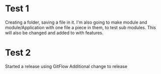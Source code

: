 # Test 1

Creating a folder, saving a file in it.  I'm also going to make module and module/Application with one file a piece in them, to test sub modules.
This will also be changed and added to with features.

# Test 2

Started a release using GitFlow
Additional change to release